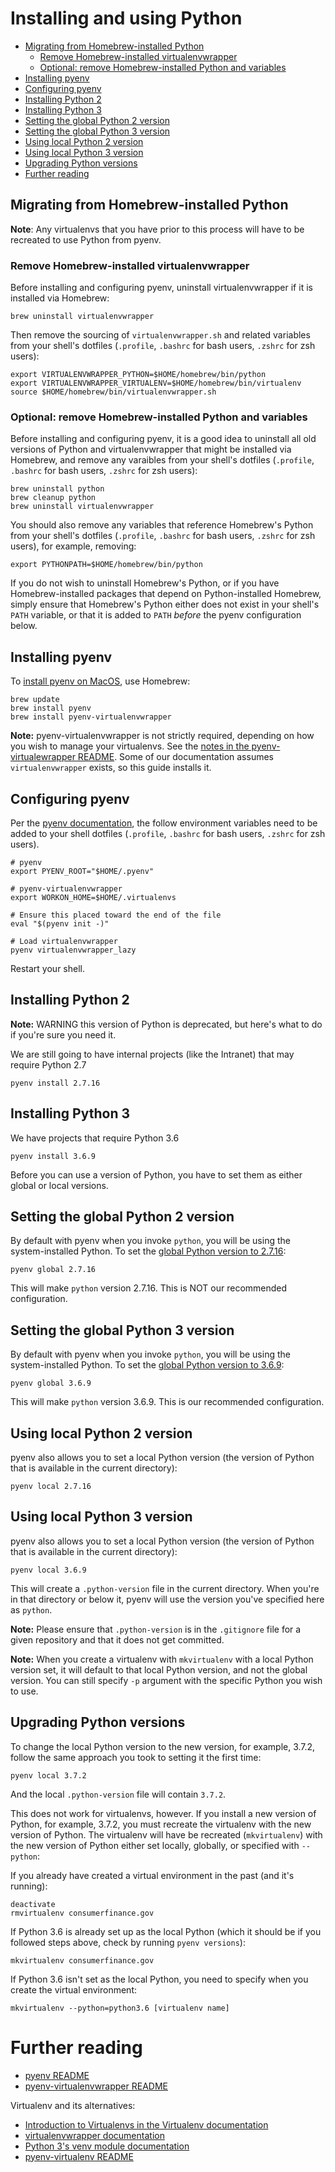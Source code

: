 # Installing and using Python

- [Migrating from Homebrew-installed Python](#migrating-from-homebrew-installed-python)
   - [Remove Homebrew-installed virtualenvwrapper](#remove-homebrew-installed-virtualenvwrapper)
   - [Optional: remove Homebrew-installed Python and variables](#optional-remove-homebrew-installed-python-and-variables)
- [Installing pyenv](#installing-pyenv)
- [Configuring pyenv](#configuring-pyenv)
- [Installing Python 2](#installing-python-2)
- [Installing Python 3](#installing-python-3)
- [Setting the global Python 2 version](#setting-the-global-python-2-version)
- [Setting the global Python 3 version](#setting-the-global-python-3-version)
- [Using local Python 2 version](#using-local-python-2-version)
- [Using local Python 3 version](#using-local-python-3-version)
- [Upgrading Python versions](#upgrading-python-versions)
- [Further reading](#further-reading)

## Migrating from Homebrew-installed Python

**Note**: Any virtualenvs that you have prior to this process will have to be recreated to use Python from pyenv.

### Remove Homebrew-installed virtualenvwrapper

Before installing and configuring pyenv, uninstall virtualenvwrapper if it  is installed via Homebrew:

```shell
brew uninstall virtualenvwrapper
```

Then remove the sourcing of `virtualenvwrapper.sh` and related variables from your shell's dotfiles (`.profile`, `.bashrc` for bash users, `.zshrc` for zsh users):

```shell
export VIRTUALENVWRAPPER_PYTHON=$HOME/homebrew/bin/python
export VIRTUALENVWRAPPER_VIRTUALENV=$HOME/homebrew/bin/virtualenv
source $HOME/homebrew/bin/virtualenvwrapper.sh
```

### Optional: remove Homebrew-installed Python and variables

Before installing and configuring pyenv, it is a good idea to uninstall all old versions of Python and virtualenvwrapper that might be installed via Homebrew, and remove any varaibles from your shell's dotfiles (`.profile`, `.bashrc` for bash users, `.zshrc` for zsh users):

```shell
brew uninstall python
brew cleanup python
brew uninstall virtualenvwrapper
```
You should also remove any variables that reference Homebrew's Python from your shell's dotfiles (`.profile`, `.bashrc` for bash users, `.zshrc` for zsh users), for example, removing:

```shell
export PYTHONPATH=$HOME/homebrew/bin/python
```

If you do not wish to uninstall Homebrew's Python, or if you have Homebrew-installed packages that depend on Python-installed Homebrew, simply ensure that Homebrew's Python either does not exist in your shell's `PATH` variable, or that it is added to `PATH` *before* the pyenv configuration below.

## Installing pyenv

To [install pyenv on MacOS](https://github.com/pyenv/pyenv#homebrew-on-macos), use Homebrew:

```shell
brew update
brew install pyenv
brew install pyenv-virtualenvwrapper
```

**Note:** pyenv-virtualenvwrapper is not strictly required, depending on how you wish to manage your virtualenvs. See the [notes in the pyenv-virtualewrapper README](https://github.com/pyenv/pyenv-virtualenvwrapper#pyenv-virtualenvwrapper). Some of our documentation assumes `virtualenvwrapper` exists, so this guide installs it.

## Configuring pyenv

Per the [pyenv documentation](https://github.com/pyenv/pyenv#basic-github-checkout), the follow environment variables need to be added to your shell dotfiles (`.profile`, `.bashrc` for bash users, `.zshrc` for zsh users).

```shell
# pyenv
export PYENV_ROOT="$HOME/.pyenv"

# pyenv-virtualenvwrapper
export WORKON_HOME=$HOME/.virtualenvs

# Ensure this placed toward the end of the file
eval "$(pyenv init -)"

# Load virtualenvwrapper
pyenv virtualenvwrapper_lazy
```

Restart your shell.

## Installing Python 2

**Note:** WARNING this version of Python is deprecated, but here's what to do if you're sure you need it.

We are still going to have internal projects (like the Intranet) that may require Python 2.7

```shell
pyenv install 2.7.16
```

## Installing Python 3

We have projects that require Python 3.6

```shell
pyenv install 3.6.9
```

Before you can use a version of Python, you have to set them as either global or local versions.

## Setting the global Python 2 version

By default with pyenv when you invoke `python`, you will be using the system-installed Python. To set the [global Python version to 2.7.16](https://github.com/pyenv/pyenv/blob/master/COMMANDS.md#pyenv-global):

```shell
pyenv global 2.7.16
```

This will make `python` version 2.7.16. This is NOT our recommended configuration.

## Setting the global Python 3 version

By default with pyenv when you invoke `python`, you will be using the system-installed Python. To set the [global Python version to 3.6.9](https://github.com/pyenv/pyenv/blob/master/COMMANDS.md#pyenv-global):

```shell
pyenv global 3.6.9
```

This will make `python` version 3.6.9. This is our recommended configuration.

## Using local Python 2 version

pyenv also allows you to set a local Python version (the version of Python that is available in the current directory):

```shell
pyenv local 2.7.16
```

## Using local Python 3 version

pyenv also allows you to set a local Python version (the version of Python that is available in the current directory):

```shell
pyenv local 3.6.9
```

This will create a `.python-version` file in the current directory. When you're in that directory or below it, pyenv will use the version you've specified here as `python`. 

**Note:** Please ensure that `.python-version` is in the `.gitignore` file for a given repository and that it does not get committed.

**Note:** When you create a virtualenv with `mkvirtualenv` with a local Python version set, it will default to that local Python version, and not the global version. You can still specify `-p` argument with the specific Python you wish to use.

## Upgrading Python versions

To change the local Python version to the new version, for example, 3.7.2, follow the same approach you took to setting it the first time:

```shell
pyenv local 3.7.2
```

And the local `.python-version` file will contain `3.7.2`.

This does not work for virtualenvs, however. If you install a new version of Python, for example, 3.7.2, you must recreate the virtualenv with the new version of Python. The virtualenv will have be recreated (`mkvirtualenv`) with the new version of Python either set locally, globally, or specified with `--python`:

If you already have created a virtual environment in the past (and it's running):

```shell
deactivate
rmvirtualenv consumerfinance.gov
```

If Python 3.6 is already set up as the local Python (which it should be if you followed steps above, check by running `pyenv versions`):
```shell
mkvirtualenv consumerfinance.gov
```

If Python 3.6 isn't set as the local Python, you need to specify when you create the virtual environment:

```shell
mkvirtualenv --python=python3.6 [virtualenv name]
```


# Further reading

- [pyenv README](https://github.com/pyenv/pyenv/blob/master/README.md)
- [pyenv-virtualenvwrapper README](https://github.com/pyenv/pyenv-virtualenvwrapper/blob/master/README.md)

Virtualenv and its alternatives:

- [Introduction to Virtualenvs in the Virtualenv documentation](https://virtualenv.pypa.io/en/stable/#introduction) 
- [virtualenvwrapper documentation](https://virtualenvwrapper.readthedocs.io/en/latest/)
- [Python 3's venv module documentation](https://docs.python.org/3/library/venv.html)
- [pyenv-virtualenv README](https://github.com/pyenv/pyenv-virtualenv/blob/master/README.md)
